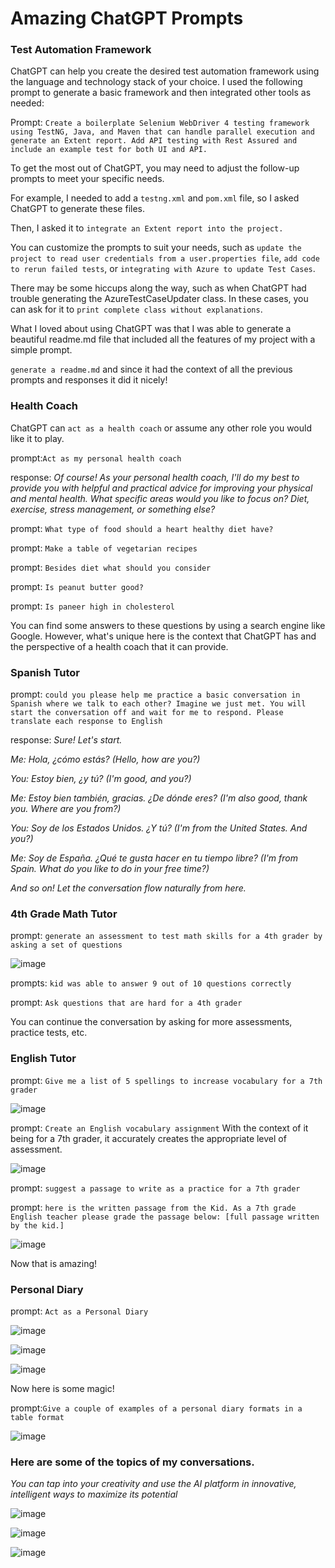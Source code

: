 # Amazing ChatGPT Prompts 
### Test Automation Framework

ChatGPT can help you create the desired test automation framework using the language and technology stack of your choice. I used the following prompt to generate a basic framework and then integrated other tools as needed:

Prompt: `Create a boilerplate Selenium WebDriver 4 testing framework using TestNG, Java, and Maven that can handle parallel execution and generate an Extent report. Add API testing with Rest Assured and include an example test for both UI and API.`

To get the most out of ChatGPT, you may need to adjust the follow-up prompts to meet your specific needs. 

For example, I needed to add a `testng.xml` and `pom.xml` file, so I asked ChatGPT to generate these files. 

Then, I asked it to `integrate an Extent report into the project.`

You can customize the prompts to suit your needs, such as `update the project to read user credentials from a user.properties file`, `add code to rerun failed tests`, or `integrating with Azure to update Test Cases`. 

There may be some hiccups along the way, such as when ChatGPT had trouble generating the AzureTestCaseUpdater class. In these cases, you can ask for it to `print complete class without explanations`.

What I loved about using ChatGPT was that I was able to generate a beautiful readme.md file that included all the features of my project with a simple prompt.

`generate a readme.md` and since it had the context of all the previous prompts and responses it did it nicely!

### Health Coach

ChatGPT can `act as a health coach` or assume any other role you would like it to play.

prompt:`Act as my personal health coach`

response: _Of course! As your personal health coach, I'll do my best to provide you with helpful and practical advice for improving your physical and mental health. What specific areas would you like to focus on? Diet, exercise, stress management, or something else?_

prompt: `What type of food should a heart healthy diet have? `

prompt: `Make a table of vegetarian recipes`

prompt: `Besides diet what should you consider`

prompt: `Is peanut butter good? `

prompt: `Is paneer high in cholesterol`

You can find some answers to these questions by using a search engine like Google. However, what's unique here is the context that ChatGPT has and the perspective of a health coach that it can provide.

### Spanish Tutor

prompt: `could you please help me practice a basic conversation in Spanish where we talk to each other? Imagine we just met. You will start the conversation off and wait for me to respond. Please translate each response to English`

response: _Sure! Let's start._

_Me: Hola, ¿cómo estás? (Hello, how are you?)_

_You: Estoy bien, ¿y tú? (I'm good, and you?)_

_Me: Estoy bien también, gracias. ¿De dónde eres? (I'm also good, thank you. Where are you from?)_

_You: Soy de los Estados Unidos. ¿Y tú? (I'm from the United States. And you?)_

_Me: Soy de España. ¿Qué te gusta hacer en tu tiempo libre? (I'm from Spain. What do you like to do in your free time?)_

_And so on! Let the conversation flow naturally from here._

### 4th Grade Math Tutor

prompt: `generate an assessment to test math skills for a 4th grader by asking a set of questions`

![image](https://user-images.githubusercontent.com/8144683/218272263-21ee56b3-39d4-4734-b5a5-5fd7748520e7.png)

prompts: `kid was able to answer 9 out of 10 questions correctly`

prompt: `Ask questions that are hard for a 4th grader`

You can continue the conversation by asking for more assessments, practice tests, etc.

### English Tutor

prompt: `Give me a list of 5 spellings to increase vocabulary for a 7th grader`

![image](https://user-images.githubusercontent.com/8144683/218272530-83aee003-49cd-406b-94d8-5b4a703c29bc.png)

prompt: `Create an English vocabulary assignment` With the context of it being for a 7th grader, it accurately creates the appropriate level of assessment.

![image](https://user-images.githubusercontent.com/8144683/218272745-7453015c-696b-4a0b-a173-7e962a4ca6e7.png)

prompt: `suggest a passage to write as a practice for a 7th grader`

prompt: `here is the written passage from the Kid. As a 7th grade English teacher please grade the passage below: [full passage written by the kid.]`

![image](https://user-images.githubusercontent.com/8144683/218272930-55626b78-6f18-4b89-91a7-7c3599f7bf40.png)

Now that is amazing!

### Personal Diary

prompt: `Act as a Personal Diary`

![image](https://user-images.githubusercontent.com/8144683/218273047-e93b4afd-c356-42b9-99ae-80a2ac409b1b.png)

![image](https://user-images.githubusercontent.com/8144683/218273110-2e9caf5d-e5e7-40f1-94e7-ca67236955ca.png)

![image](https://user-images.githubusercontent.com/8144683/218273203-8b67abe2-b973-4060-973e-07fc91af32dd.png)

Now here is some magic!

prompt:`Give a couple of examples of a personal diary formats in a table format`

![image](https://user-images.githubusercontent.com/8144683/218273294-a43a1709-ed61-4b41-a808-44917f363e6e.png)

### Here are some of the topics of my conversations. 
_You can tap into your creativity and use the AI platform in innovative, intelligent ways to maximize its potential_

![image](https://user-images.githubusercontent.com/8144683/218273509-e18e3ac6-ddc1-4f29-85bc-999a44f39c07.png)

![image](https://user-images.githubusercontent.com/8144683/218273677-bafbd2f6-742c-4adf-bd99-5248f03a0393.png)

![image](https://user-images.githubusercontent.com/8144683/218273908-b1d869e7-9adc-4e55-a58d-5a95a1b3b163.png)



